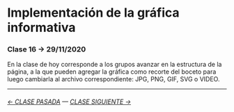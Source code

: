 # Implementación de la gráfica informativa

### Clase 16 → 29/11/2020

En la clase de hoy corresponde a los grupos avanzar en la estructura de la página, a la que pueden agregar la gráfica como recorte del boceto para luego cambiarla al archivo correspondiente: JPG, PNG, GIF, SVG o VIDEO.


- - - - - - - - - - -

###### [← CLASE PASADA](https://github.com/profesorfaco/dno075-2021-2/tree/main/clase-15) — [CLASE SIGUIENTE →](https://github.com/profesorfaco/dno075-2021-2/tree/main/clase-17)
